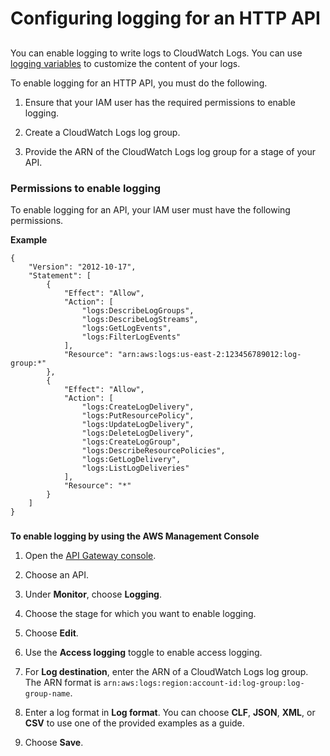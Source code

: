 # Configuring logging for an HTTP API<a name="http-api-logging"></a>

## <a name="http-api-logging.intro"></a>

You can enable logging to write logs to CloudWatch Logs\. You can use [logging variables](http-api-logging-variables.md) to customize the content of your logs\.

To enable logging for an HTTP API, you must do the following\.

1. Ensure that your IAM user has the required permissions to enable logging\.

1. Create a CloudWatch Logs log group\.

1. Provide the ARN of the CloudWatch Logs log group for a stage of your API\.

### Permissions to enable logging<a name="http-api-logging.permissions"></a>

To enable logging for an API, your IAM user must have the following permissions\.

**Example**  

```
{
    "Version": "2012-10-17",
    "Statement": [
        {
            "Effect": "Allow",
            "Action": [
                "logs:DescribeLogGroups",
                "logs:DescribeLogStreams",
                "logs:GetLogEvents",
                "logs:FilterLogEvents"
            ],
            "Resource": "arn:aws:logs:us-east-2:123456789012:log-group:*"
        },
        {
            "Effect": "Allow",
            "Action": [
                "logs:CreateLogDelivery",
                "logs:PutResourcePolicy",
                "logs:UpdateLogDelivery",
                "logs:DeleteLogDelivery",
                "logs:CreateLogGroup",
                "logs:DescribeResourcePolicies",
                "logs:GetLogDelivery",
                "logs:ListLogDeliveries"
            ],
            "Resource": "*"
        }
    ]
}
```

### <a name="http-api-logging.console"></a>

**To enable logging by using the AWS Management Console**

1. Open the [API Gateway console](https://console.aws.amazon.com/apigateway)\.

1. Choose an API\.

1. Under **Monitor**, choose **Logging**\.

1. Choose the stage for which you want to enable logging\.

1. Choose **Edit**\.

1. Use the **Access logging** toggle to enable access logging\.

1. For **Log destination**, enter the ARN of a CloudWatch Logs log group\. The ARN format is `arn:aws:logs:region:account-id:log-group:log-group-name`\. 

1. Enter a log format in **Log format**\. You can choose **CLF**, **JSON**, **XML**, or **CSV** to use one of the provided examples as a guide\.

1. Choose **Save**\.